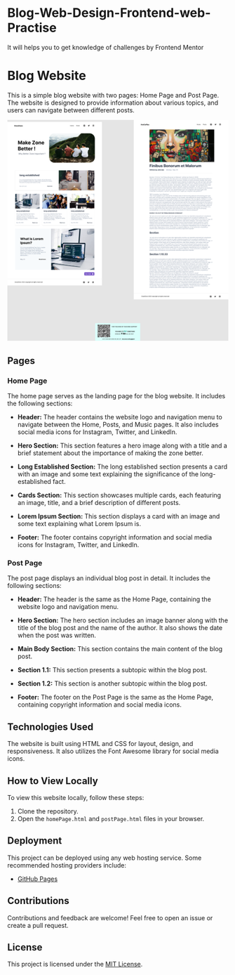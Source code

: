 # Blog-Web-Design-Frontend-web-Practise
It will helps you to get knowledge of challenges by Frontend Mentor 

# Blog Website

This is a simple blog website with two pages: Home Page and Post Page. The website is designed to provide information about various topics, and users can navigate between different posts.

![Restaurant Website Screenshot](./images/screenshot.png)
## Pages

### Home Page

The home page serves as the landing page for the blog website. It includes the following sections:

- **Header:** The header contains the website logo and navigation menu to navigate between the Home, Posts, and Music pages. It also includes social media icons for Instagram, Twitter, and LinkedIn.

- **Hero Section:** This section features a hero image along with a title and a brief statement about the importance of making the zone better.

- **Long Established Section:** The long established section presents a card with an image and some text explaining the significance of the long-established fact.

- **Cards Section:** This section showcases multiple cards, each featuring an image, title, and a brief description of different posts.

- **Lorem Ipsum Section:** This section displays a card with an image and some text explaining what Lorem Ipsum is.

- **Footer:** The footer contains copyright information and social media icons for Instagram, Twitter, and LinkedIn.

### Post Page

The post page displays an individual blog post in detail. It includes the following sections:

- **Header:** The header is the same as the Home Page, containing the website logo and navigation menu.

- **Hero Section:** The hero section includes an image banner along with the title of the blog post and the name of the author. It also shows the date when the post was written.

- **Main Body Section:** This section contains the main content of the blog post.

- **Section 1.1:** This section presents a subtopic within the blog post.

- **Section 1.2:** This section is another subtopic within the blog post.

- **Footer:** The footer on the Post Page is the same as the Home Page, containing copyright information and social media icons.

## Technologies Used

The website is built using HTML and CSS for layout, design, and responsiveness. It also utilizes the Font Awesome library for social media icons.

## How to View Locally

To view this website locally, follow these steps:

1. Clone the repository.
2. Open the `homePage.html` and `postPage.html` files in your browser.

## Deployment

This project can be deployed using any web hosting service. Some recommended hosting providers include:

- [GitHub Pages](https://pages.github.com/)


## Contributions

Contributions and feedback are welcome! Feel free to open an issue or create a pull request.

## License

This project is licensed under the [MIT License](LICENSE).
